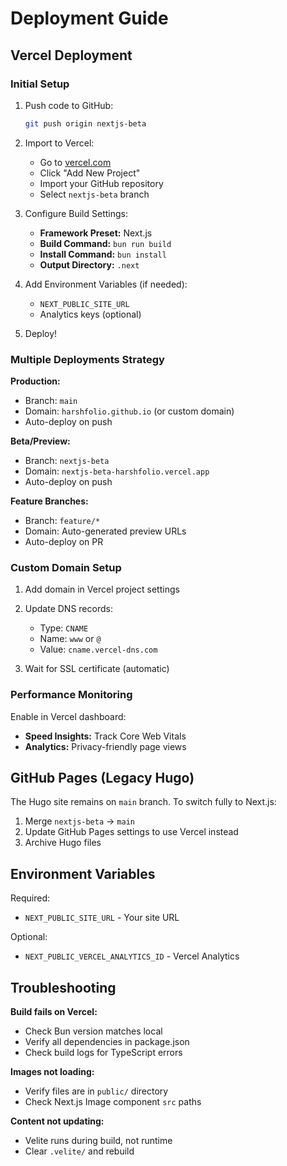 # Deployment Guide

## Vercel Deployment

### Initial Setup

1. Push code to GitHub:
   ```bash
   git push origin nextjs-beta
   ```

2. Import to Vercel:
   - Go to [vercel.com](https://vercel.com)
   - Click "Add New Project"
   - Import your GitHub repository
   - Select `nextjs-beta` branch

3. Configure Build Settings:
   - **Framework Preset:** Next.js
   - **Build Command:** `bun run build`
   - **Install Command:** `bun install`
   - **Output Directory:** `.next`

4. Add Environment Variables (if needed):
   - `NEXT_PUBLIC_SITE_URL`
   - Analytics keys (optional)

5. Deploy!

### Multiple Deployments Strategy

**Production:**
- Branch: `main`
- Domain: `harshfolio.github.io` (or custom domain)
- Auto-deploy on push

**Beta/Preview:**
- Branch: `nextjs-beta`
- Domain: `nextjs-beta-harshfolio.vercel.app`
- Auto-deploy on push

**Feature Branches:**
- Branch: `feature/*`
- Domain: Auto-generated preview URLs
- Auto-deploy on PR

### Custom Domain Setup

1. Add domain in Vercel project settings
2. Update DNS records:
   - Type: `CNAME`
   - Name: `www` or `@`
   - Value: `cname.vercel-dns.com`

3. Wait for SSL certificate (automatic)

### Performance Monitoring

Enable in Vercel dashboard:
- **Speed Insights:** Track Core Web Vitals
- **Analytics:** Privacy-friendly page views

## GitHub Pages (Legacy Hugo)

The Hugo site remains on `main` branch. To switch fully to Next.js:

1. Merge `nextjs-beta` → `main`
2. Update GitHub Pages settings to use Vercel instead
3. Archive Hugo files

## Environment Variables

Required:
- `NEXT_PUBLIC_SITE_URL` - Your site URL

Optional:
- `NEXT_PUBLIC_VERCEL_ANALYTICS_ID` - Vercel Analytics

## Troubleshooting

**Build fails on Vercel:**
- Check Bun version matches local
- Verify all dependencies in package.json
- Check build logs for TypeScript errors

**Images not loading:**
- Verify files are in `public/` directory
- Check Next.js Image component `src` paths

**Content not updating:**
- Velite runs during build, not runtime
- Clear `.velite/` and rebuild
